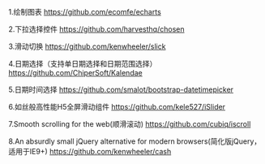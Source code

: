 1.绘制图表
https://github.com/ecomfe/echarts

2.下拉选择控件
https://github.com/harvesthq/chosen

3.滑动切换
https://github.com/kenwheeler/slick

4.日期选择（支持单日期选择和日期范围选择）
https://github.com/ChiperSoft/Kalendae

5.日期时间选择
https://github.com/smalot/bootstrap-datetimepicker

6.如丝般高性能H5全屏滑动组件
https://github.com/kele527/iSlider

7.Smooth scrolling for the web(顺滑滚动)
https://github.com/cubiq/iscroll

8.An absurdly small jQuery alternative for modern browsers(简化版jQuery，适用于IE9+)
https://github.com/kenwheeler/cash
